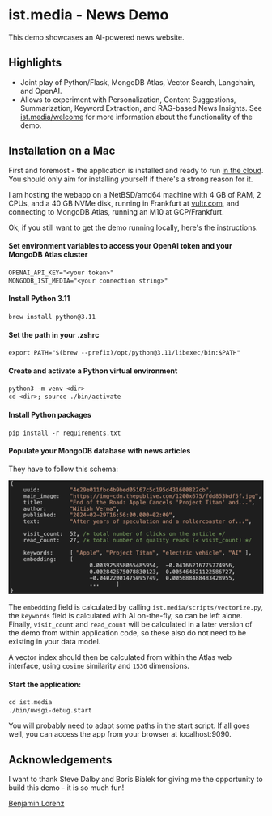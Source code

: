# ist.media - News Demo
This demo showcases an AI-powered news website.

## Highlights

- Joint play of Python/Flask, MongoDB Atlas, Vector Search, Langchain, and OpenAI.
- Allows to experiment with Personalization, Content Suggestions, Summarization, Keyword Extraction, and RAG-based News Insights. See [ist.media/welcome](https://ist.media/welcome) for more information about the functionality of the demo.

## Installation on a Mac

First and foremost - the application is installed and ready to run [in the cloud](https://ist.media). You should only aim for installing yourself if there's a strong reason for it.

I am hosting the webapp on a NetBSD/amd64 machine with 4 GB of RAM, 2 CPUs, and a 40 GB NVMe disk, running in Frankfurt at [vultr.com](https://vultr.com), and connecting to MongoDB Atlas, running an M10 at GCP/Frankfurt.

Ok, if you still want to get the demo running locally, here's the instructions.

#### Set environment variables to access your OpenAI token and your MongoDB Atlas cluster

```
OPENAI_API_KEY="<your token>"
MONGODB_IST_MEDIA="<your connection string>"
```

#### Install Python 3.11

```
brew install python@3.11
```

#### Set the path in your .zshrc

```
export PATH="$(brew --prefix)/opt/python@3.11/libexec/bin:$PATH"
```

#### Create and activate a Python virtual environment

```
python3 -m venv <dir>
cd <dir>; source ./bin/activate
```

#### Install Python packages

```
pip install -r requirements.txt
```

#### Populate your MongoDB database with news articles

They have to follow this schema:

![news datamodel](https://github.com/mongodb-industry-solutions/ist.media/blob/main/etc/datamodel.png?raw=true)

The ```embedding``` field is calculated by calling ```ist.media/scripts/vectorize.py```, the ```keywords``` field is calculated with AI on-the-fly, so can be left alone. Finally, ```visit_count``` and ```read_count``` will be calculated in a later version of the demo from within application code, so these also do not need to be existing in your data model.

A vector index should then be calculated from within the Atlas web interface, using ```cosine``` similarity and ```1536``` dimensions.

#### Start the application:

```
cd ist.media
./bin/uwsgi-debug.start
```

You will probably need to adapt some paths in the start script. If all goes well, you can access the app from your browser at localhost:9090.


## Acknowledgements

I want to thank Steve Dalby and Boris Bialek for giving me the opportunity to build this demo - it is so much fun!

[Benjamin Lorenz](https://www.linkedin.com/in/benjaminlorenz/)
